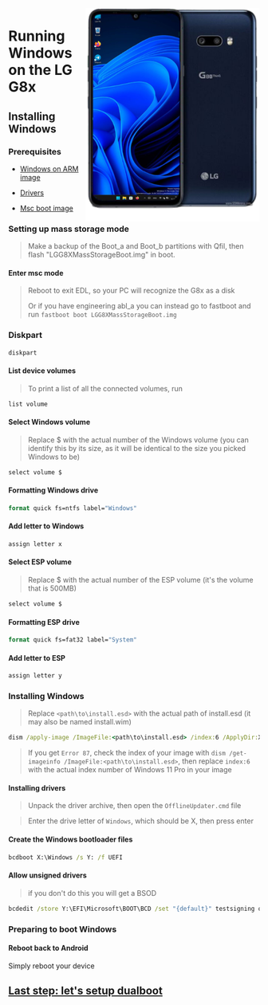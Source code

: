 <img align="right" src="https://github.com/Icesito68/Port-Windows-11-Lg-G8x/blob/Lg-G8x/mh2lm.png" width="350" alt="Windows 11 Running On To LG G8x">

# Running Windows on the LG G8x

## Installing Windows

### Prerequisites
- [Windows on ARM image](https://worproject.com/esd)
  
- [Drivers](https://github.com/Icesito68/Port-Windows-11-Lge-devices/releases/download/Drivers/mh2lm.drivers.zip)

- [Msc boot image](https://github.com/Icesito68/Port-Windows-11-Lge-devices/releases/download/Files/LGG8XMassStorageBoot.img)

### Setting up mass storage mode
> Make a backup of the Boot_a and Boot_b partitions with Qfil, then flash "LGG8XMassStorageBoot.img" in boot.

#### Enter msc mode
> Reboot to exit EDL, so your PC will recognize the G8x as a disk
>
> Or if you have engineering abl_a you can instead go to fastboot and run `fastboot boot LGG8XMassStorageBoot.img`

### Diskpart
```cmd
diskpart
```

#### List device volumes
> To print a list of all the connected volumes, run
```cmd
list volume
```

#### Select Windows volume
> Replace $ with the actual number of the Windows volume (you can identify this by its size, as it will be identical to the size you picked Windows to be)
```cmd
select volume $
```

#### Formatting Windows drive
```cmd
format quick fs=ntfs label="Windows"
```

#### Add letter to Windows
```cmd
assign letter x
```

#### Select ESP volume
> Replace $ with the actual number of the ESP volume (it's the volume that is 500MB)
```cmd
select volume $
```

#### Formatting ESP drive
```cmd
format quick fs=fat32 label="System"
```

#### Add letter to ESP
```cmd
assign letter y
```

### Installing Windows
> Replace `<path\to\install.esd>` with the actual path of install.esd (it may also be named install.wim)

```cmd
dism /apply-image /ImageFile:<path\to\install.esd> /index:6 /ApplyDir:X:\
```

> If you get `Error 87`, check the index of your image with `dism /get-imageinfo /ImageFile:<path\to\install.esd>`, then replace `index:6` with the actual index number of Windows 11 Pro in your image

#### Installing drivers
> Unpack the driver archive, then open the `OfflineUpdater.cmd` file

> Enter the drive letter of `Windows`, which should be X, then press enter
  
#### Create the Windows bootloader files
```cmd
bcdboot X:\Windows /s Y: /f UEFI
```

#### Allow unsigned drivers
> if you don't do this you will get a BSOD
```cmd
bcdedit /store Y:\EFI\Microsoft\BOOT\BCD /set "{default}" testsigning on
```

### Preparing to boot Windows

#### Reboot back to Android
Simply reboot your device

## [Last step: let's setup dualboot](dualboot.md)
















